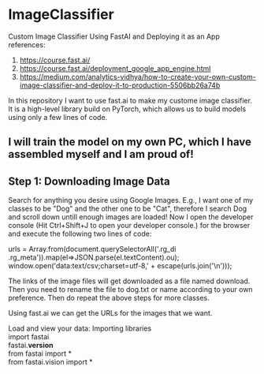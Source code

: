 # ImageClassifier
Custom Image Classifier Using FastAI and Deploying it as an App
references:
1. https://course.fast.ai/
2. https://course.fast.ai/deployment_google_app_engine.html
3. https://medium.com/analytics-vidhya/how-to-create-your-own-custom-image-classifier-and-deploy-it-to-production-5506bb26a74b

In this repository I want to use fast.ai to make my custome image classifier. It is a high-level library build on PyTorch, which allows us to build models using only a few lines of code.

## I will train the model on my own PC, which I have assembled myself and I am proud of!

## Step 1: Downloading Image Data

Search for anything you desire using Google Images. E.g., I want one of my classes to be "Dog" and the other one to be "Cat", therefore I search Dog and scroll down untill enough images are loaded! Now I open the developer console (Hit Ctrl+Shift+J to open your developer console.) for the browser and execute the following two lines of code: 

urls = Array.from(document.querySelectorAll('.rg_di .rg_meta')).map(el=>JSON.parse(el.textContent).ou);
window.open('data:text/csv;charset=utf-8,' + escape(urls.join('\n')));

The links of the image files will get downloaded as a file named download. Then you need to rename the file to dog.txt or name according to your own preference. Then do repeat the above steps for more classes.

Using fast.ai we can get the URLs for the images that we want.

Load and view your data:
Importing libraries  
import fastai  
fastai.__version__  
from fastai import *  
from fastai.vision import *  


